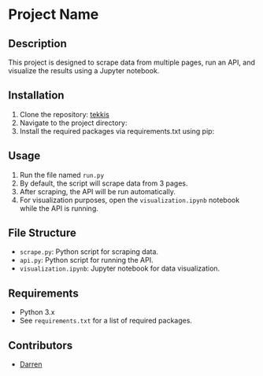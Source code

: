 <!-- # tekkis
In your IDE, may use pip install -r requirements.txt to install all the packages

By default, the script will scrape 3 pages of data, the run the API

For visualization purpose, need to open the file name visualization.ipynb while the api is running.  -->
# Project Name

## Description
This project is designed to scrape data from multiple pages, run an API, and visualize the results using a Jupyter notebook.

## Installation
1. Clone the repository:
[tekkis](https://github.com/darrentsh/tekkis)
2. Navigate to the project directory:
3. Install the required packages via requirements.txt using pip:

## Usage
1. Run the file named `run.py`
2. By default, the script will scrape data from 3 pages.
3. After scraping, the API will be run automatically.
4. For visualization purposes, open the `visualization.ipynb` notebook while the API is running.

## File Structure
- `scrape.py`: Python script for scraping data.
- `api.py`: Python script for running the API.
- `visualization.ipynb`: Jupyter notebook for data visualization.

## Requirements
- Python 3.x
- See `requirements.txt` for a list of required packages.

## Contributors
- [Darren](https://github.com/darrentsh)
